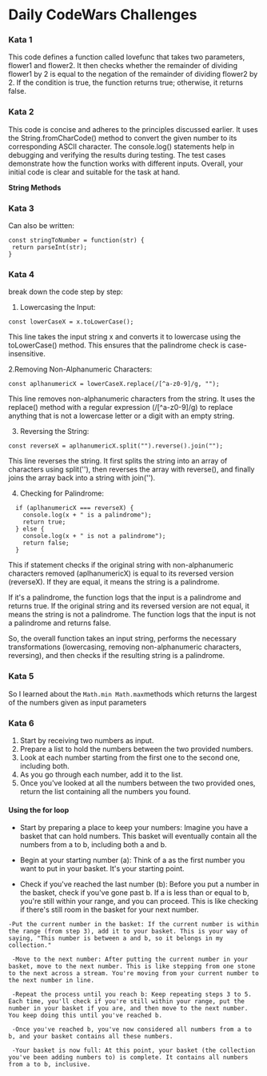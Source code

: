 # Daily CodeWars Challenges

### Kata 1

This code defines a function called lovefunc that takes two parameters, flower1 and flower2. It then checks whether the remainder of dividing flower1 by 2 is equal to the negation of the remainder of dividing flower2 by 2. If the condition is true, the function returns true; otherwise, it returns false.

### Kata 2

This code is concise and adheres to the principles discussed earlier. It uses the String.fromCharCode() method to convert the given number to its corresponding ASCII character. The console.log() statements help in debugging and verifying the results during testing. The test cases demonstrate how the function works with different inputs. Overall, your initial code is clear and suitable for the task at hand.

**String Methods**

### Kata 3

Can also be written:

```
const stringToNumber = function(str) {
 return parseInt(str);
}
```

### Kata 4

break down the code step by step:

1. Lowercasing the Input:

```
const lowerCaseX = x.toLowerCase();
```

This line takes the input string x and converts it to lowercase using the toLowerCase() method. This ensures that the palindrome check is case-insensitive.

2.Removing Non-Alphanumeric Characters:

```
const aplhanumericX = lowerCaseX.replace(/[^a-z0-9]/g, "");
```

This line removes non-alphanumeric characters from the string. It uses the replace() method with a regular expression (/[^a-z0-9]/g) to replace anything that is not a lowercase letter or a digit with an empty string.

3. Reversing the String:

```
const reverseX = aplhanumericX.split("").reverse().join("");
```

This line reverses the string. It first splits the string into an array of characters using split(''), then reverses the array with reverse(), and finally joins the array back into a string with join('').

4. Checking for Palindrome:

```
  if (aplhanumericX === reverseX) {
    console.log(x + " is a palindrome");
    return true;
  } else {
    console.log(x + " is not a palindrome");
    return false;
  }
```

This if statement checks if the original string with non-alphanumeric characters removed (aplhanumericX) is equal to its reversed version (reverseX). If they are equal, it means the string is a palindrome.

If it's a palindrome, the function logs that the input is a palindrome and returns true.
If the original string and its reversed version are not equal, it means the string is not a palindrome.
The function logs that the input is not a palindrome and returns false.

So, the overall function takes an input string, performs the necessary transformations (lowercasing, removing non-alphanumeric characters, reversing), and then checks if the resulting string is a palindrome.

### Kata 5

So I learned about the `Math.min Math.max`methods which returns the largest of the numbers given as input
parameters

### Kata 6

1. Start by receiving two numbers as input.
2. Prepare a list to hold the numbers between the two provided numbers.
3. Look at each number starting from the first one to the second one, including both.
4. As you go through each number, add it to the list.
5. Once you've looked at all the numbers between the two provided ones, return the list containing all the numbers you found.

#### Using the for loop
   - Start by preparing a place to keep your numbers: Imagine you have a basket that can hold numbers. This basket will eventually contain all the numbers from a to b, including both a and b.

   - Begin at your starting number (a): Think of a as the first number you want to put in your basket. It's your starting point.

   - Check if you've reached the last number (b): Before you put a number in the basket, check if you've gone past b. If a is less than or equal to b,   you're still within your range, and you can proceed. This is like checking if there's still room in the basket for your next number.

    -Put the current number in the basket: If the current number is within the range (from step 3), add it to your basket. This is your way of saying, "This number is between a and b, so it belongs in my collection."

     -Move to the next number: After putting the current number in your basket, move to the next number. This is like stepping from one stone to the next across a stream. You're moving from your current number to the next number in line.

     -Repeat the process until you reach b: Keep repeating steps 3 to 5. Each time, you'll check if you're still within your range, put the number in your basket if you are, and then move to the next number. You keep doing this until you've reached b.

     -Once you've reached b, you've now considered all numbers from a to b, and your basket contains all these numbers.

     -Your basket is now full: At this point, your basket (the collection you've been adding numbers to) is complete. It contains all numbers from a to b, inclusive.
